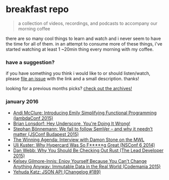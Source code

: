 # breakfast repo
> a collection of videos, recordings, and podcasts to accompany our morning coffee

there are so many cool things to learn and watch and i never seem to have the time for all of them. in an attempt to consume more of these things, i've started watching at least 1 ~20min thing every morning with my coffee.

### have a suggestion?

if you have something you think i would like to or should listen/watch, please [file an issue](https://github.com/ashleygwilliams/breakfast-repo/issues/new) with the link and a small description. thanks!

looking for a previous months picks? [check out the archives!](https://github.com/ashleygwilliams/breakfast-repo/tree/master/archives) 

### january 2016

- [Andi McClure: Introducing Emily Simplifying Functional Programming (lambdaConf 2015)](https://www.youtube.com/watch?v=gMZsc3cvwKs)
- [Brian Lonsdorf: Hey Underscore, You're Doing It Wrong!](https://www.youtube.com/watch?v=m3svKOdZijA)
- [Stephan Bönnemann: We fail to follow SemVer – and why it needn’t matter (JSConf Budapest 2015)](
https://www.youtube.com/watch?v=tc2UgG5L7WM)
- [The Winning Agenda: Interview with Damon Stone on the MWL](http://thewinningagenda.com/2016/01/04/episode-64-exclusive-interview-with-damon-stone-on-the-most-wanted-list/)
- [Uli Kuster: Why Hypercard Was So F*****g Great (NSConf 6 2014)](https://vimeo.com/95380430)
- [Dan Webb: Why You Should Be Checking Out Rust (The Lead Developer 2015)](https://vimeo.com/139631510)
- [Kelsey Gilmore-Innis: Enjoy Yourself Because You Can't Change Anything Anyway: Immutable Data in the Real World (Codemania 2015)](https://www.youtube.com/watch?v=bi8c55JNyGA)
- [Yehuda Katz: JSON API (Changelog #189)](https://changelog.com/189/)
